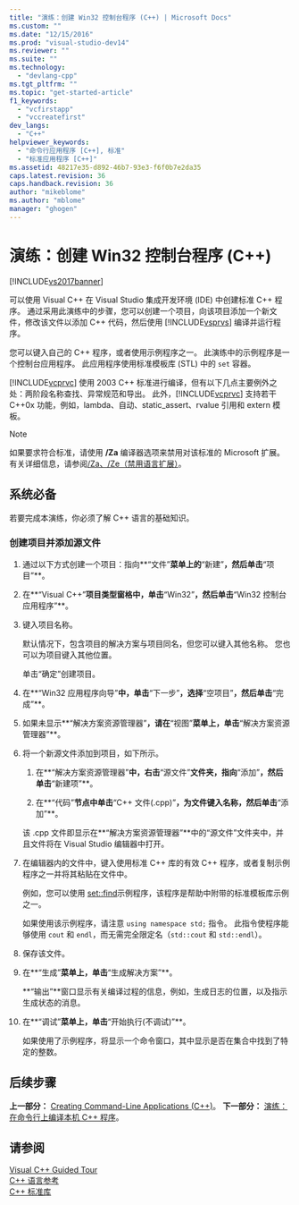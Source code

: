 ```yaml
---
title: "演练：创建 Win32 控制台程序 (C++) | Microsoft Docs"
ms.custom: ""
ms.date: "12/15/2016"
ms.prod: "visual-studio-dev14"
ms.reviewer: ""
ms.suite: ""
ms.technology: 
  - "devlang-cpp"
ms.tgt_pltfrm: ""
ms.topic: "get-started-article"
f1_keywords: 
  - "vcfirstapp"
  - "vccreatefirst"
dev_langs: 
  - "C++"
helpviewer_keywords: 
  - "命令行应用程序 [C++], 标准"
  - "标准应用程序 [C++]"
ms.assetid: 48217e35-d892-46b7-93e3-f6f0b7e2da35
caps.latest.revision: 36
caps.handback.revision: 36
author: "mikeblome"
ms.author: "mblome"
manager: "ghogen"
---
```

# 演练：创建 Win32 控制台程序 (C++)
[!INCLUDE[vs2017banner](../assembler/inline/includes/vs2017banner.md)]

可以使用 Visual C\+\+ 在 Visual Studio 集成开发环境 \(IDE\) 中创建标准 C\+\+ 程序。  通过采用此演练中的步骤，您可以创建一个项目，向该项目添加一个新文件，修改该文件以添加 C\+\+ 代码，然后使用 [!INCLUDE[vsprvs](../assembler/masm/includes/vsprvs_md.md)] 编译并运行程序。  
  
 您可以键入自己的 C\+\+ 程序，或者使用示例程序之一。  此演练中的示例程序是一个控制台应用程序。  此应用程序使用标准模板库 \(STL\) 中的 `set` 容器。  
  
 [!INCLUDE[vcprvc](../build/includes/vcprvc_md.md)] 使用 2003 C\+\+ 标准进行编译，但有以下几点主要例外之处：两阶段名称查找、异常规范和导出。  此外，[!INCLUDE[vcprvc](../build/includes/vcprvc_md.md)] 支持若干 C\+\+0x 功能，例如，lambda、自动、static\_assert、rvalue 引用和 extern 模板。  
  
> [!NOTE]
>  如果要求符合标准，请使用 **\/Za** 编译器选项来禁用对该标准的 Microsoft 扩展。  有关详细信息，请参阅[\/Za、\/Ze（禁用语言扩展）](../build/reference/za-ze-disable-language-extensions.md)。  
  
## 系统必备  
 若要完成本演练，你必须了解 C\+\+ 语言的基础知识。  
  
### 创建项目并添加源文件  
  
1.  通过以下方式创建一个项目：指向**“文件”**菜单上的**“新建”**，然后单击**“项目”**。  
  
2.  在**“Visual C\+\+”**项目类型窗格中，单击**“Win32”**，然后单击**“Win32 控制台应用程序”**。  
  
3.  键入项目名称。  
  
     默认情况下，包含项目的解决方案与项目同名，但您可以键入其他名称。  您也可以为项目键入其他位置。  
  
     单击“确定”创建项目。  
  
4.  在**“Win32 应用程序向导”**中，单击**“下一步”**，选择**“空项目”**，然后单击**“完成”**。  
  
5.  如果未显示**“解决方案资源管理器”**，请在**“视图”**菜单上，单击**“解决方案资源管理器”**。  
  
6.  将一个新源文件添加到项目，如下所示。  
  
    1.  在**“解决方案资源管理器”**中，右击**“源文件”**文件夹，指向**“添加”**，然后单击**“新建项”**。  
  
    2.  在**“代码”**节点中单击**“C\+\+ 文件\(.cpp\)”**，为文件键入名称，然后单击**“添加”**。  
  
     该 .cpp 文件即显示在**“解决方案资源管理器”**中的“源文件”文件夹中，并且文件将在 Visual Studio 编辑器中打开。  
  
7.  在编辑器内的文件中，键入使用标准 C\+\+ 库的有效 C\+\+ 程序，或者复制示例程序之一并将其粘贴在文件中。  
  
     例如，您可以使用 [set::find](../misc/set-find-stl-samples.md)示例程序，该程序是帮助中附带的标准模板库示例之一。  
  
     如果使用该示例程序，请注意 `using namespace std;` 指令。  此指令使程序能够使用 `cout` 和 `endl`，而无需完全限定名（`std::cout` 和 `std::endl`）。  
  
8.  保存该文件。  
  
9. 在**“生成”**菜单上，单击**“生成解决方案”**。  
  
     **“输出”**窗口显示有关编译过程的信息，例如，生成日志的位置，以及指示生成状态的消息。  
  
10. 在**“调试”**菜单上，单击**“开始执行\(不调试\)”**。  
  
     如果使用了示例程序，将显示一个命令窗口，其中显示是否在集合中找到了特定的整数。  
  
## 后续步骤  
 **上一部分：** [Creating Command\-Line Applications \(C\+\+\)](http://msdn.microsoft.com/zh-cn/2505d9ed-aca4-426a-9071-078a2d707254)。  **下一部分：** [演练：在命令行上编译本机 C\+\+ 程序](../build/walkthrough-compiling-a-native-cpp-program-on-the-command-line.md)。  
  
## 请参阅  
 [Visual C\+\+ Guided Tour](http://msdn.microsoft.com/zh-cn/499cb66f-7df1-45d6-8b6b-33d94fd1f17c)   
 [C\+\+ 语言参考](../cpp/cpp-language-reference.md)   
 [C\+\+ 标准库](../standard-library/cpp-standard-library-reference.md)